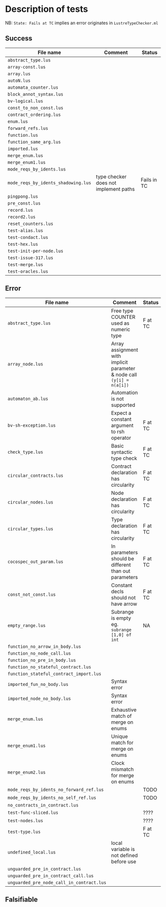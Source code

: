 Description of tests
=====================

NB: `State: Fails at TC` implies an error originates in `LustreTypeChecker.ml` 

Success
--------

| File name                           | Comment                               | Status      |
| -----------------------------       | ----------                            | ------      |
| `abstract_type.lus`                 |                                       |             |
| `array-const.lus`                   |                                       |             |
| `array.lus`                         |                                       |             |
| `autoN.lus`                         |                                       |             |
| `automata_counter.lus`              |                                       |             |
| `block_annot_syntax.lus`            |                                       |             |
| `bv-logical.lus`                    |                                       |             |
| `const_to_non_const.lus`            |                                       |             |
| `contract_ordering.lus`             |                                       |             |
| `enum.lus`                          |                                       |             |
| `forward_refs.lus`                  |                                       |             |
| `function.lus`                      |                                       |             |
| `function_same_arg.lus`             |                                       |             |
| `imported.lus`                      |                                       |             |
| `merge_enum.lus`                    |                                       |             |
| `merge_enum1.lus`                   |                                       |             |
| `mode_reqs_by_idents.lus`           |                                       |             |
| `mode_reqs_by_idents_shadowing.lus` | type checker does not implement paths | Fails in TC |
| `pingpong.lus`                      |                                       |             |
| `pre_const.lus`                     |                                       |             |
| `record.lus`                        |                                       |             |
| `record2.lus`                       |                                       |             |
| `reset_counters.lus`                |                                       |             |
| `test-alias.lus`                    |                                       |             |
| `test-condact.lus`                  |                                       |             |
| `test-hex.lus`                      |                                       |             |
| `test-init-per-node.lus`            |                                       |             |
| `test-issue-317.lus`                |                                       |             |
| `test-merge.lus`                    |                                       |             |
| `test-oracles.lus`                  |                                       |             |

Error
------

| File name                                 | Comment                                                                | Status  |
| -----------------------------             | ----------                                                             | ------  |
| `abstract_type.lus`                       | Free type COUNTER used as numeric type                                 | F at TC |
| `array_node.lus`                          | Array assignment with implicit parameter & node call `(y[i] = n(a[i])` |         |
| `automaton_ab.lus`                        | Automation is not supported                                            |         |
| `bv-sh-exception.lus`                     | Expect a constant argument to rsh  operator                            | F at TC |
| `check_type.lus`                          | Basic syntactic type check                                             | F at TC |
| `circular_contracts.lus `                 | Contract declaration has circularity                                   | F at TC |
| `circular_nodes.lus`                      | Node declaration has circularity                                       | F at TC |
| `circular_types.lus`                      | Type declaration has circularity                                       | F at TC |
| `cocospec_out_param.lus`                  | In parameters should be different than out parameters                  | F at TC |
| `const_not_const.lus`                     | Constant decls should not have arrow                                   | F at TC |
| `empty_range.lus`                         | Subrange is empty eg. `subrange [1,0] of int`                          | NA      |
| `function_no_arrow_in_body.lus`           |                                                                        |         |
| `function_no_node_call.lus`               |                                                                        |         |
| `function_no_pre_in_body.lus`             |                                                                        |         |
| `function_no_stateful_contract.lus`       |                                                                        |         |
| `function_stateful_contract_import.lus`   |                                                                        |         |
| `imported_fun_no_body.lus`                | Syntax error                                                           |         |
| `imported_node_no_body.lus`               | Syntax error                                                           |         |
| `merge_enum.lus`                          | Exhaustive match of merge on enums                                     |         |
| `merge_enum1.lus`                         | Unique match for merge on enums                                        |         |
| `merge_enum2.lus`                         | Clock mismatch for merge on enums                                      |         |
| `mode_reqs_by_idents_no_forward_ref.lus`  |                                                                        | TODO    |
| `mode_reqs_by_idents_no_self_ref.lus`     |                                                                        | TODO    |
| `no_contracts_in_contract.lus`            |                                                                        |         |
| `test-func-sliced.lus`                    |                                                                        | ????    |
| `test-nodes.lus`                          |                                                                        | ????    |
| `test-type.lus`                           |                                                                        | F at TC |
| `undefined_local.lus`                     | local variable is not defined before use                               |         |
| `unguarded_pre_in_contract.lus`           |                                                                        |         |
| `unguarded_pre_in_contract_call.lus`      |                                                                        |         |
| `unguarded_pre_node_call_in_contract.lus` |                                                                        |         |

Falsifiable
-----------
